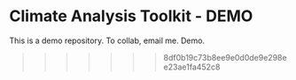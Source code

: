 # Climate Analysis Toolkit - DEMO
This is a demo repository.
To collab, email me.
Demo.
>>>>>>> 8df0b19c73b8ee9e0d0de9e298ee23ae1fa452c8
